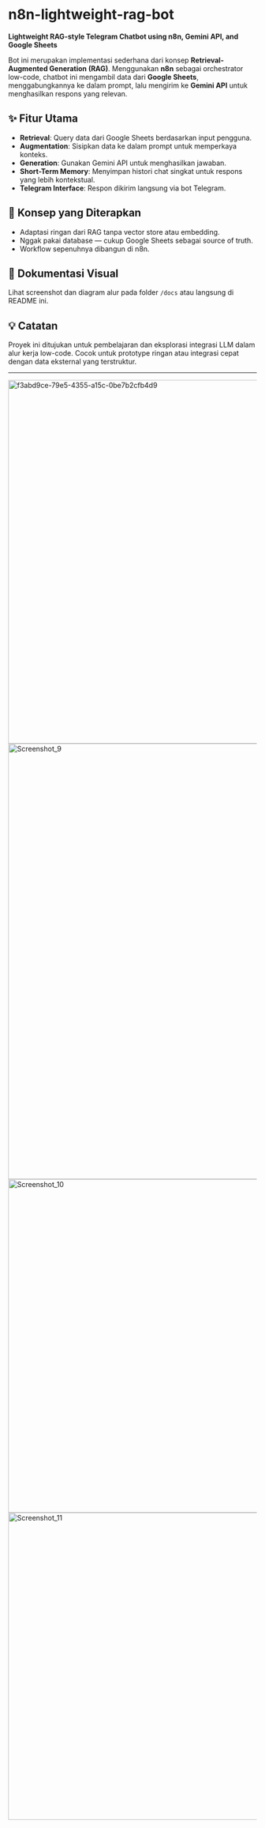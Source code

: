 # n8n-lightweight-rag-bot

**Lightweight RAG-style Telegram Chatbot using n8n, Gemini API, and Google Sheets**

Bot ini merupakan implementasi sederhana dari konsep **Retrieval-Augmented Generation (RAG)**. Menggunakan **n8n** sebagai orchestrator low-code, chatbot ini mengambil data dari **Google Sheets**, menggabungkannya ke dalam prompt, lalu mengirim ke **Gemini API** untuk menghasilkan respons yang relevan.

## ✨ Fitur Utama
- **Retrieval**: Query data dari Google Sheets berdasarkan input pengguna.
- **Augmentation**: Sisipkan data ke dalam prompt untuk memperkaya konteks.
- **Generation**: Gunakan Gemini API untuk menghasilkan jawaban.
- **Short-Term Memory**: Menyimpan histori chat singkat untuk respons yang lebih kontekstual.
- **Telegram Interface**: Respon dikirim langsung via bot Telegram.

## 🧠 Konsep yang Diterapkan
- Adaptasi ringan dari RAG tanpa vector store atau embedding.
- Nggak pakai database — cukup Google Sheets sebagai source of truth.
- Workflow sepenuhnya dibangun di n8n.

## 📸 Dokumentasi Visual
Lihat screenshot dan diagram alur pada folder `/docs` atau langsung di README ini.

## 💡 Catatan
Proyek ini ditujukan untuk pembelajaran dan eksplorasi integrasi LLM dalam alur kerja low-code. Cocok untuk prototype ringan atau integrasi cepat dengan data eksternal yang terstruktur.

---

<img width="1417" height="736" alt="f3abd9ce-79e5-4355-a15c-0be7b2cfb4d9" src="https://github.com/user-attachments/assets/b8f59ee8-6c07-474f-a856-dbec36b41716" />
<img width="749" height="882" alt="Screenshot_9" src="https://github.com/user-attachments/assets/c92bb589-b1c8-41f6-bd7c-01d44c4a2947" />
<img width="588" height="675" alt="Screenshot_10" src="https://github.com/user-attachments/assets/70ec6fd6-c701-4e94-acbf-934263b7de7c" />
<img width="662" height="622" alt="Screenshot_11" src="https://github.com/user-attachments/assets/46e6510c-99f9-4f70-afd1-b03504374a22" />

